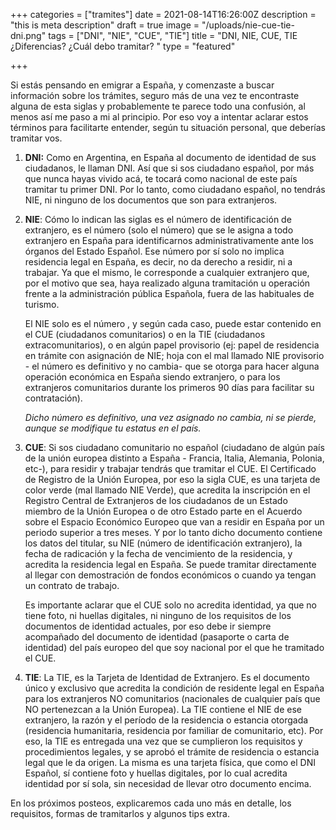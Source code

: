 +++
categories = ["tramites"]
date = 2021-08-14T16:26:00Z
description = "this is meta description"
draft = true
image = "/uploads/nie-cue-tie-dni.png"
tags = ["DNI", "NIE", "CUE", "TIE"]
title = "DNI, NIE, CUE, TIE ¿Diferencias? ¿Cuál debo tramitar? "
type = "featured"

+++

Si estás pensando en emigrar a España, y comenzaste a buscar información sobre los trámites, seguro más de una vez te encontraste alguna de esta siglas y probablemente te parece todo una confusión, al menos así me paso a mi al principio. Por eso voy a intentar aclarar estos términos para facilitarte entender, según tu situación personal, que deberías tramitar vos.

1. **DNI:** Como en Argentina, en España al documento de identidad de sus ciudadanos, le llaman DNI. Así que si sos ciudadano español, por más que nunca hayas vivido acá, te tocará como nacional de este país tramitar tu primer DNI. Por lo tanto, como ciudadano español, no tendrás NIE, ni ninguno de los documentos que son para extranjeros.
2. **NIE**: Cómo lo indican las siglas es el número de identificación de extranjero, es el número (solo el número) que se le asigna a todo extranjero en España para identificarnos administrativamente ante los órganos del Estado Español. Ese número por sí solo no implica residencia legal en España, es decir, no da derecho a residir, ni a trabajar. Ya que el mismo, le corresponde a cualquier extranjero que, por el motivo que sea, haya realizado alguna tramitación u operación frente a la administración pública Española, fuera de las habituales de turismo.

   El NIE solo es el número , y según cada caso, puede estar contenido en el CUE (ciudadanos comunitarios) o en la TIE (ciudadanos extracomunitarios), o en algún papel provisorio (ej: papel de residencia en trámite con asignación de NIE; hoja con el mal llamado NIE provisorio - el número es definitivo y no cambia- que se otorga para hacer alguna operación económica en España siendo extranjero, o para los extranjeros comunitarios durante los primeros 90 días para facilitar su contratación).

   _Dicho número es definitivo, una vez asignado no cambia, ni se pierde, aunque se modifique tu estatus en el país._
3. **CUE**: Si sos ciudadano comunitario no español (ciudadano de algún país de la unión europea distinto a España - Francia, Italia, Alemania, Polonia, etc-), para residir y trabajar tendrás que tramitar el CUE. El Certificado de Registro de la Unión Europea, por eso la sigla CUE, es una tarjeta de color verde (mal llamado NIE Verde), que acredita la inscripción en el Registro Central de Extranjeros de los ciudadanos de un Estado miembro de la Unión Europea o de otro Estado parte en el Acuerdo sobre el Espacio Económico Europeo que van a residir en España por un periodo superior a tres meses. Y por lo tanto dicho documento contiene los datos del titular, su NIE (número de identificación extranjero), la fecha de radicación y la fecha de vencimiento de la residencia, y acredita la residencia legal en España. Se puede tramitar directamente al llegar con demostración de fondos económicos o cuando ya tengan un contrato de trabajo.

   Es importante aclarar que el CUE solo no acredita identidad, ya que no tiene foto, ni huellas digitales, ni ninguno de los requisitos de los documentos de identidad actuales, por eso debe ir siempre acompañado del documento de identidad (pasaporte o carta de identidad) del país europeo del que soy nacional por el que he tramitado el CUE.
4. **TIE**: La TIE, es la Tarjeta de Identidad de Extranjero. Es el documento único y exclusivo que acredita la condición de residente legal en España para los extranjeros NO comunitarios (nacionales de cualquier país que NO pertenezcan a la Unión Europea). La TIE contiene el NIE de ese extranjero, la razón y el período de la residencia o estancia otorgada (residencia humanitaria, residencia por familiar de comunitario, etc). Por eso, la TIE es entregada una vez que se cumplieron los requisitos y procedimientos legales, y se aprobó el trámite de residencia o estancia legal que le da origen. La misma es una tarjeta física, que como el DNI Español, sí contiene foto y huellas digitales, por lo cual acredita identidad por sí sola, sin necesidad de llevar otro documento encima.

En los próximos posteos, explicaremos cada uno más en detalle, los requisitos, formas de tramitarlos y algunos tips extra.